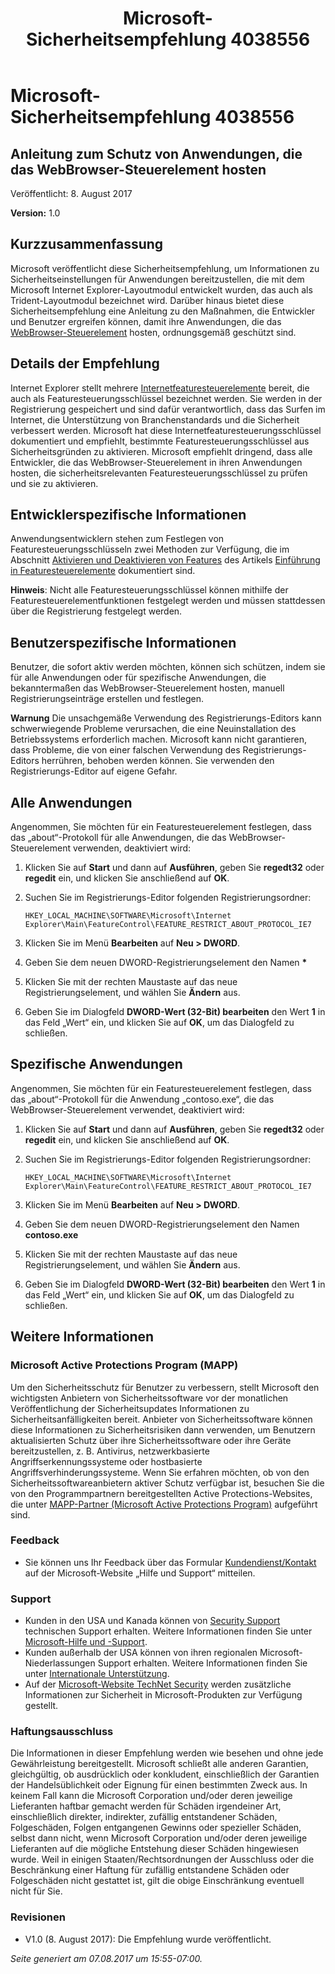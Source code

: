 ﻿---
title: Microsoft-Sicherheitsempfehlung 4038556
TOCTitle: "4038556"
ms:assetid: "4038556"
ms:mtpsurl: 'https://technet.microsoft.com/de-DE/library/Mt842382(v=security.10)'
ms:contentKeyID: 74460727
---

# Microsoft-Sicherheitsempfehlung 4038556

## Anleitung zum Schutz von Anwendungen, die das WebBrowser-Steuerelement hosten

Veröffentlicht: 8. August 2017

**Version:** 1.0

## Kurzzusammenfassung

Microsoft veröffentlicht diese Sicherheitsempfehlung, um Informationen zu Sicherheitseinstellungen für Anwendungen bereitzustellen, die mit dem Microsoft Internet Explorer-Layoutmodul entwickelt wurden, das auch als Trident-Layoutmodul bezeichnet wird. Darüber hinaus bietet diese Sicherheitsempfehlung eine Anleitung zu den Maßnahmen, die Entwickler und Benutzer ergreifen können, damit ihre Anwendungen, die das [WebBrowser-Steuerelement](https://msdn.microsoft.com/de-de/library/aa752040\(v=vs.85\).aspx) hosten, ordnungsgemäß geschützt sind.

## Details der Empfehlung

Internet Explorer stellt mehrere [Internetfeaturesteuerelemente](https://msdn.microsoft.com/de-de/library/ee330720\(v=vs.85\).aspx) bereit, die auch als Featuresteuerungsschlüssel bezeichnet werden. Sie werden in der Registrierung gespeichert und sind dafür verantwortlich, dass das Surfen im Internet, die Unterstützung von Branchenstandards und die Sicherheit verbessert werden. Microsoft hat diese Internetfeaturesteuerungsschlüssel dokumentiert und empfiehlt, bestimmte Featuresteuerungsschlüssel aus Sicherheitsgründen zu aktivieren. Microsoft empfiehlt dringend, dass alle Entwickler, die das WebBrowser-Steuerelement in ihren Anwendungen hosten, die sicherheitsrelevanten Featuresteuerungsschlüssel zu prüfen und sie zu aktivieren.

## Entwicklerspezifische Informationen

Anwendungsentwicklern stehen zum Festlegen von Featuresteuerungsschlüsseln zwei Methoden zur Verfügung, die im Abschnitt [Aktivieren und Deaktivieren von Features](https://msdn.microsoft.com/de-de/library/ms537184\(v=vs.85\).aspx) des Artikels [Einführung in Featuresteuerelemente](https://greymatter/msrc/main.aspx?extraqs=?dataprovider=microsoft.crm.application.platform.grid.griddataproviderquerybuilder&entitycode=10027&queryid=%257bbc868e4d-56d7-e611-80d6-000d3a32fc99%257d&uiprovider=microsoft.crm.application.controls.griduiprovider&viewtype=4230&pagetype=https://msdn.microsoft.com/de-de/library/ms537184\(v=vs.85\).aspx) dokumentiert sind.

**Hinweis**: Nicht alle Featuresteuerungsschlüssel können mithilfe der Featuresteuerelementfunktionen festgelegt werden und müssen stattdessen über die Registrierung festgelegt werden.

## Benutzerspezifische Informationen

Benutzer, die sofort aktiv werden möchten, können sich schützen, indem sie für alle Anwendungen oder für spezifische Anwendungen, die bekanntermaßen das WebBrowser-Steuerelement hosten, manuell Registrierungseinträge erstellen und festlegen.

**Warnung** Die unsachgemäße Verwendung des Registrierungs-Editors kann schwerwiegende Probleme verursachen, die eine Neuinstallation des Betriebssystems erforderlich machen. Microsoft kann nicht garantieren, dass Probleme, die von einer falschen Verwendung des Registrierungs-Editors herrühren, behoben werden können. Sie verwenden den Registrierungs-Editor auf eigene Gefahr.

## Alle Anwendungen

Angenommen, Sie möchten für ein Featuresteuerelement festlegen, dass das „about“-Protokoll für alle Anwendungen, die das WebBrowser-Steuerelement verwenden, deaktiviert wird:

1.  Klicken Sie auf **Start** und dann auf **Ausführen**, geben Sie **regedt32** oder **regedit** ein, und klicken Sie anschließend auf **OK**.

2.  Suchen Sie im Registrierungs-Editor folgenden Registrierungsordner:
    
        HKEY_LOCAL_MACHINE\SOFTWARE\Microsoft\Internet Explorer\Main\FeatureControl\FEATURE_RESTRICT_ABOUT_PROTOCOL_IE7

3.  Klicken Sie im Menü **Bearbeiten** auf **Neu \> DWORD**.

4.  Geben Sie dem neuen DWORD-Registrierungselement den Namen **\***

5.  Klicken Sie mit der rechten Maustaste auf das neue Registrierungselement, und wählen Sie **Ändern** aus. 

6.  Geben Sie im Dialogfeld **DWORD-Wert (32-Bit) bearbeiten** den Wert **1** in das Feld „Wert“ ein, und klicken Sie auf **OK**, um das Dialogfeld zu schließen.

## Spezifische Anwendungen

Angenommen, Sie möchten für ein Featuresteuerelement festlegen, dass das „about“-Protokoll für die Anwendung „contoso.exe“, die das WebBrowser-Steuerelement verwendet, deaktiviert wird:

1.  Klicken Sie auf **Start** und dann auf **Ausführen**, geben Sie **regedt32** oder **regedit** ein, und klicken Sie anschließend auf **OK**.

2.  Suchen Sie im Registrierungs-Editor folgenden Registrierungsordner:
    
        HKEY_LOCAL_MACHINE\SOFTWARE\Microsoft\Internet Explorer\Main\FeatureControl\FEATURE_RESTRICT_ABOUT_PROTOCOL_IE7

3.  Klicken Sie im Menü **Bearbeiten** auf **Neu \> DWORD**.

4.  Geben Sie dem neuen DWORD-Registrierungselement den Namen **contoso.exe**

5.  Klicken Sie mit der rechten Maustaste auf das neue Registrierungselement, und wählen Sie **Ändern** aus. 

6.  Geben Sie im Dialogfeld **DWORD-Wert (32-Bit) bearbeiten** den Wert **1** in das Feld „Wert“ ein, und klicken Sie auf **OK**, um das Dialogfeld zu schließen.

## Weitere Informationen

### Microsoft Active Protections Program (MAPP)

Um den Sicherheitsschutz für Benutzer zu verbessern, stellt Microsoft den wichtigsten Anbietern von Sicherheitssoftware vor der monatlichen Veröffentlichung der Sicherheitsupdates Informationen zu Sicherheitsanfälligkeiten bereit. Anbieter von Sicherheitssoftware können diese Informationen zu Sicherheitsrisiken dann verwenden, um Benutzern aktualisierten Schutz über ihre Sicherheitssoftware oder ihre Geräte bereitzustellen, z. B. Antivirus, netzwerkbasierte Angriffserkennungssysteme oder hostbasierte Angriffsverhinderungssysteme. Wenn Sie erfahren möchten, ob von den Sicherheitssoftwareanbietern aktiver Schutz verfügbar ist, besuchen Sie die von den Programmpartnern bereitgestellten Active Protections-Websites, die unter [MAPP-Partner (Microsoft Active Protections Program)](http://go.microsoft.com/fwlink/?linkid=215201) aufgeführt sind.

### Feedback

  - Sie können uns Ihr Feedback über das Formular [Kundendienst/Kontakt](http://support.microsoft.com/de-de/kb/?scid=sw;en;1257&amp;showpage=1&amp;ws=technet&amp;sd=tech) auf der Microsoft-Website „Hilfe und Support“ mitteilen.

### Support

  - Kunden in den USA und Kanada können von [Security Support](http://go.microsoft.com/fwlink/?linkid=21131) technischen Support erhalten. Weitere Informationen finden Sie unter [Microsoft-Hilfe und -Support](http://support.microsoft.com/de-de/).
  - Kunden außerhalb der USA können von ihren regionalen Microsoft-Niederlassungen Support erhalten. Weitere Informationen finden Sie unter [Internationale Unterstützung](http://go.microsoft.com/fwlink/?linkid=21155).
  - Auf der [Microsoft-Website TechNet Security](http://go.microsoft.com/fwlink/?linkid=21132) werden zusätzliche Informationen zur Sicherheit in Microsoft-Produkten zur Verfügung gestellt.

### Haftungsausschluss

Die Informationen in dieser Empfehlung werden wie besehen und ohne jede Gewährleistung bereitgestellt. Microsoft schließt alle anderen Garantien, gleichgültig, ob ausdrücklich oder konkludent, einschließlich der Garantien der Handelsüblichkeit oder Eignung für einen bestimmten Zweck aus. In keinem Fall kann die Microsoft Corporation und/oder deren jeweilige Lieferanten haftbar gemacht werden für Schäden irgendeiner Art, einschließlich direkter, indirekter, zufällig entstandener Schäden, Folgeschäden, Folgen entgangenen Gewinns oder spezieller Schäden, selbst dann nicht, wenn Microsoft Corporation und/oder deren jeweilige Lieferanten auf die mögliche Entstehung dieser Schäden hingewiesen wurde. Weil in einigen Staaten/Rechtsordnungen der Ausschluss oder die Beschränkung einer Haftung für zufällig entstandene Schäden oder Folgeschäden nicht gestattet ist, gilt die obige Einschränkung eventuell nicht für Sie.

### Revisionen

  - V1.0 (8. August 2017): Die Empfehlung wurde veröffentlicht.

  

*Seite generiert am 07.08.2017 um 15:55-07:00.*

